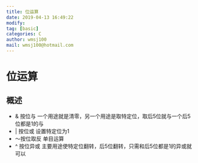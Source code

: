 ```yaml
---
title: 位运算
date: 2019-04-13 16:49:22	
modify: 
tag: [basic]
categories: C
author: wmsj100
mail: wmsj100@hotmail.com
---
```


# 位运算

## 概述
- & 按位与 一个用途就是清零，另一个用途是取特定位，取后5位就与一个后5位都是1的与
- | 按位或 设置特定位为1
- ～按位取反 单目运算
- ^ 按位异或 主要用途使特定位翻转，后5位翻转，只需和后5位都是1的异或就可以

